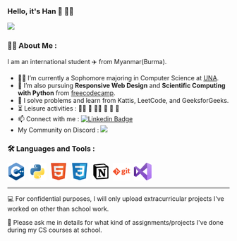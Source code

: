 <h3>  Hello, it's Han 👋 👨‍💻 </h3>
<div>
  <img src="https://media1.tenor.com/m/psQzFHIko4MAAAAd/study-anime.gif" />
</div>
<h3> 🙋‍♂️ About Me : </h3>

I am an international student  ✈️  from Myanmar(Burma).
- 👨‍🎓 I’m currently a Sophomore majoring in Computer Science at <a href="https://www.una.edu/">UNA</a>.
- 🌱 I’m also pursuing **Responsive Web Design** and **Scientific Computing with Python** from <a href="https://www.freecodecamp.org/">freecodecamp</a>.
- 🧠 I solve problems and learn from Kattis, LeetCode, and GeeksforGeeks.
- ⏳ Leisure activities : 🏋️‍♂️ 📖 🏊‍♂️ 🏸 🎸 🎱
- 📫 Connect with me : [![Linkedin Badge](https://img.shields.io/badge/-Han-blue?style=flat&logo=Linkedin&logoColor=white)](https://www.linkedin.com/in/hanhtoosatt/)
- My Community on Discord : [![](https://dcbadge.limes.pink/api/server/https://discord.gg/tqhdKj5BwQ)](https://discord.gg/tqhdKj5BwQ)
<h3> 🛠️ Languages and Tools :</h3>
<div>
  <img src="https://github.com/devicons/devicon/blob/master/icons/cplusplus/cplusplus-original.svg" title="C++" alt="C++" width="40" height="40"/>&nbsp;
  <img src="https://github.com/devicons/devicon/blob/master/icons/python/python-original.svg" title="Python" alt="Python" width="40" height="40"/>&nbsp;
  <img src="https://github.com/devicons/devicon/blob/master/icons/html5/html5-original.svg" title="HTML5" alt="HTML5" width="40" height="40"/>&nbsp;
  <img src="https://github.com/devicons/devicon/blob/master/icons/css3/css3-original.svg" title="CSS3" alt="CSS3" width="40" height="40"/>&nbsp;
  <img src="https://github.com/devicons/devicon/blob/master/icons/notion/notion-original.svg" title="Notion" alt="Notion" width="40" height="40"/>&nbsp;
  <img src="https://github.com/devicons/devicon/blob/master/icons/git/git-plain-wordmark.svg" title="Git" alt="Git" width="40" height="40"/>&nbsp;
  <img src="https://github.com/devicons/devicon/blob/master/icons/visualstudio/visualstudio-original.svg" title="VScode" alt="VScode" width="40" height="40"/>
</div>

---

💻 For confidential purposes, I will only upload extracurricular projects I've worked on other than school work.

💬 Please ask me in details for what kind of assignments/projects I've done during my CS courses at school.

<br>
<div align="center">
<img src="https://komarev.com/ghpvc/?username=prodigy-han&style=plastic&color=blue" alt=""/>
</div>
